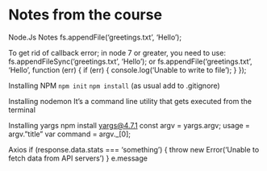 # Notes from the course
Node.Js Notes
fs.appendFile(‘greetings.txt’, ‘Hello’);

To get rid of callback error; in node 7 or greater, you need to use:
fs.appendFileSync(‘greetings.txt’, ‘Hello’);
or 
fs.appendFile(‘greetings.txt’, ‘Hello’, function (err) {
if (err) {
console.log(‘Unable to write to file’);
}
});

Installing NPM
`npm init`
`npm install` (as usual add to .gitignore)

Installing nodemon
It’s a command line utility that gets executed from the terminal

Installing yargs
npm install yargs@4.7.1
const argv = yargs.argv;
usage = argv.”title”
var command = argv._[0];

Axios
if (response.data.stats === ‘something’) {
throw new Error(‘Unable to fetch data from API servers’)
}
e.message
